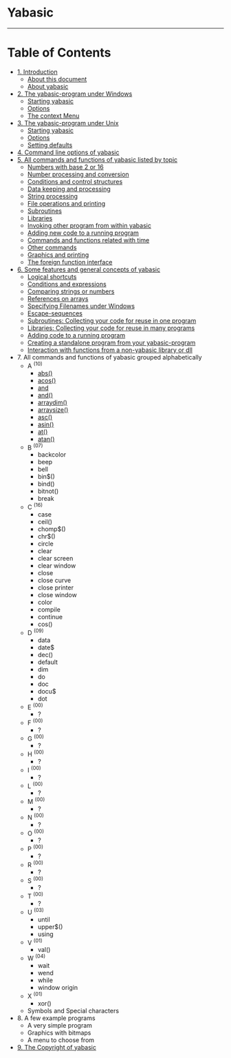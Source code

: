 # Yabasic
---

# **Table of Contents**

- [1\. Introduction](introduction.html)
  - [About this document](introduction.html#about-this-document)
  - [About yabasic](introduction.html#about-yabasic)
- [2\. The yabasic-program under Windows](the-yabasic-program-under-windows.html)
  - [Starting yabasic](the-yabasic-program-under-windows.html#starting-yabasic)
  - [Options](the-yabasic-program-under-windows.html#options)
  - [The context Menu](the-yabasic-program-under-windows.html#the-context-menu)
- [3\. The yabasic-program under Unix](the-yabasic-program-under-unix.html)
  - [Starting yabasic](the-yabasic-program-under-unix.html#starting-yabasic)
  - [Options](the-yabasic-program-under-unix.html#options)
  - [Setting defaults](the-yabasic-program-under-unix.html#setting-defaults)
- [4\. Command line options of yabasic](command-line-options-of-yabasic.html)
- [5\. All commands and functions of yabasic listed by topic](all-commands-and-functions-of-yabasic-listed-by-topic.html)
  - [Numbers with base 2 or 16](numbers-with-base-2-or-16.html)
  - [Number processing and conversion](number-processing-and-conversion.html)
  - [Conditions and control structures](conditions-and-control-structures.html)
  - [Data keeping and processing](data-keeping-and-processing.html)
  - [String processing](string-processing.html)
  - [File operations and printing](file-operations-and-printing.html)
  - [Subroutines](subroutines.html)
  - [Libraries](libraries.html)
  - [Invoking other program from within yabasic](invoking-other-program-from-within-yabasic.html)
  - [Adding new code to a running program](adding-new-code-to-a-running-program.html)
  - [Commands and functions related with time](commands-and-functions-related-with-time.html)
  - [Other commands](other-commands.html)
  - [Graphics and printing](graphics-and-printing.html)
  - [The foreign function interface](the-foreign-function-interface.html)
- [6\. Some features and general concepts of yabasic](some-features-and-general-concepts-of-yabasic.html)
  - [Logical shortcuts](logical-shortcuts.html)
  - [Conditions and expressions](conditions-and-expressions.html)
  - [Comparing strings or numbers](comparing-strings-or-numbers.html)
  - [References on arrays](references-on-arrays.html)
  - [Specifying Filenames under Windows](specifying-filenames-under-windows.html)
  - [Escape-sequences](escape-sequences.html)
  - [Subroutines: Collecting your code for reuse in one program](subroutines-collecting-your-code-for-reuse-in-one-program.html)
  - [Libraries: Collecting your code for reuse in many programs](libraries-collecting-your-code-for-reuse-in-many-programs.html)
  - [Adding code to a running program](adding-code-to-a-running-program.html)
  - [Creating a standalone program from your yabasic-program](creating-a-standalone-program-from-your-yabasic-program.html)
  - [Interaction with functions from a non-yabasic library or dll](interaction-with-functions-from-a-non-yabasic-library-or-dll.html)
- 7\. All commands and functions of yabasic grouped alphabetically
  - A <sup>(10)</sup>
    - [abs()](./cmdfunc/abs.html)
    - [acos()](./cmdfunc/acos.html)
    - [and](./cmdfunc/and.html)
    - [and()](./cmdfunc/and2.html)
    - [arraydim()](./cmdfunc/arraydim.html)
    - [arraysize()](./cmdfunc/arraysize.html)
    - [asc()](./cmdfunc/asc.html)
    - [asin()](./cmdfunc/asin.html)
    - [at()](./cmdfunc/at.html)
    - [atan()](./cmdfunc/atan.html)
  - B <sup>(07)</sup>
    - backcolor
    - beep
    - bell
    - bin$()
    - bind()
    - bitnot()
    - break
  - C <sup>(16)</sup>
    - case
    - ceil()
    - chomp$()
    - chr$()
    - circle
    - clear
    - clear screen
    - clear window
    - close
    - close curve
    - close printer
    - close window
    - color
    - compile
    - continue
    - cos()
  - D <sup>(09)</sup>
    - data
    - date$
    - dec()
    - default
    - dim
    - do
    - doc
    - docu$
    - dot
  - E <sup>(00)</sup>
    - ?
  - F <sup>(00)</sup>
    - ?
  - G <sup>(00)</sup>
    - ?
  - H <sup>(00)</sup>
    - ?
  - I <sup>(00)</sup>
    - ?
  - L <sup>(00)</sup>
    - ?
  - M <sup>(00)</sup>
    - ?
  - N <sup>(00)</sup>
    - ?
  - O <sup>(00)</sup>
    - ?
  - P <sup>(00)</sup>
    - ?
  - R <sup>(00)</sup>
    - ?
  - S <sup>(00)</sup>
    - ?
  - T <sup>(00)</sup>
    - ?
  - U <sup>(03)</sup>
    - until
    - upper$()
    - using
  - V <sup>(01)</sup>
    - val()
  - W <sup>(04)</sup>
    - wait
    - wend
    - while
    - window origin
  - X <sup>(01)</sup>
    - xor()
  - Symbols and Special characters
- 8\. A few example programs
  - A very simple program
  - Graphics with bitmaps
  - A menu to choose from
- [9\. The Copyright of yabasic](the-copyright-of-yabasic.html)
